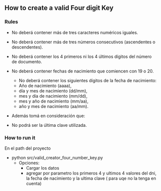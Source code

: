 ## How to create a valid Four digit Key

### Rules
* No deberá contener más de tres caracteres numéricos iguales.

* No deberá contener más de tres números consecutivos (ascendentes o descendentes).

* No deberá contener los 4 primeros ni los 4 últimos dígitos del número de documento.

* No deberá contener fechas de nacimiento que comiencen con 19 o 20.
    * No deberá contener los siguientes dígitos de la fecha de nacimiento: 
    * Año de nacimiento (aaaa),
    * día y mes de nacimiento (dd/mm), 
    * mes y día de nacimiento (mm/dd), 
    * mes y año de nacimiento (mm/aa), 
    * año y mes de nacimiento (aa/mm).

* Además tomá en consideración que:

* No podrá ser la última clave utilizada.

### How to run it
En el path del proyecto
* python src/valid_creator_four_number_key.py
    * Opciones:
        * Cargar los datos
        * agregar por parametro los primeros 4 y ultimos 4 valores del dni, la fecha de nacimiento y la ultima clave ( para uqe no la tenga en cuenta)    
        
        